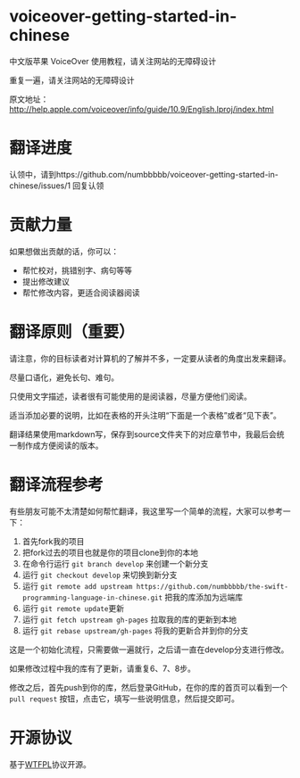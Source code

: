 voiceover-getting-started-in-chinese
====================================

中文版苹果 VoiceOver 使用教程，请关注网站的无障碍设计

重复一遍，请关注网站的无障碍设计

原文地址：http://help.apple.com/voiceover/info/guide/10.9/English.lproj/index.html

# 翻译进度

认领中，请到https://github.com/numbbbbb/voiceover-getting-started-in-chinese/issues/1 回复认领


# 贡献力量

如果想做出贡献的话，你可以：

- 帮忙校对，挑错别字、病句等等
- 提出修改建议
- 帮忙修改内容，更适合阅读器阅读


# 翻译原则（重要）

请注意，你的目标读者对计算机的了解并不多，一定要从读者的角度出发来翻译。

尽量口语化，避免长句、难句。

只使用文字描述，读者很有可能使用的是阅读器，尽量方便他们阅读。

适当添加必要的说明，比如在表格的开头注明“下面是一个表格”或者“见下表”。

翻译结果使用markdown写，保存到source文件夹下的对应章节中，我最后会统一制作成方便阅读的版本。

# 翻译流程参考

有些朋友可能不太清楚如何帮忙翻译，我这里写一个简单的流程，大家可以参考一下：

1. 首先fork我的项目
2. 把fork过去的项目也就是你的项目clone到你的本地
3. 在命令行运行 `git branch develop` 来创建一个新分支
4. 运行 `git checkout develop` 来切换到新分支
5. 运行 `git remote add upstream https://github.com/numbbbbb/the-swift-programming-language-in-chinese.git` 把我的库添加为远端库
6. 运行 `git remote update`更新
7. 运行 `git fetch upstream gh-pages` 拉取我的库的更新到本地
8. 运行 `git rebase upstream/gh-pages` 将我的更新合并到你的分支

这是一个初始化流程，只需要做一遍就行，之后请一直在develop分支进行修改。

如果修改过程中我的库有了更新，请重复6、7、8步。

修改之后，首先push到你的库，然后登录GitHub，在你的库的首页可以看到一个 `pull request` 按钮，点击它，填写一些说明信息，然后提交即可。


# 开源协议
基于[WTFPL](http://en.wikipedia.org/wiki/WTFPL)协议开源。
